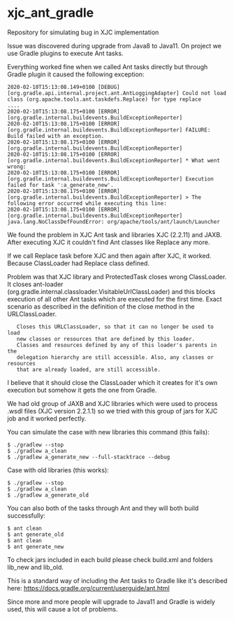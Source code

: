 # xjc_ant_gradle
Repository for simulating bug in XJC implementation

Issue was discovered during upgrade from Java8 to Java11. On project we use Gradle plugins to execute Ant tasks.

Everything worked fine when we called Ant tasks directly but through Gradle plugin it caused the following exception:

```
2020-02-10T15:13:08.149+0100 [DEBUG] [org.gradle.api.internal.project.ant.AntLoggingAdapter] Could not load class (org.apache.tools.ant.taskdefs.Replace) for type replace
....
2020-02-10T15:13:08.175+0100 [ERROR] [org.gradle.internal.buildevents.BuildExceptionReporter]
2020-02-10T15:13:08.175+0100 [ERROR] [org.gradle.internal.buildevents.BuildExceptionReporter] FAILURE: Build failed with an exception.
2020-02-10T15:13:08.175+0100 [ERROR] [org.gradle.internal.buildevents.BuildExceptionReporter]
2020-02-10T15:13:08.175+0100 [ERROR] [org.gradle.internal.buildevents.BuildExceptionReporter] * What went wrong:
2020-02-10T15:13:08.175+0100 [ERROR] [org.gradle.internal.buildevents.BuildExceptionReporter] Execution failed for task ':a_generate_new'.
2020-02-10T15:13:08.175+0100 [ERROR] [org.gradle.internal.buildevents.BuildExceptionReporter] > The following error occurred while executing this line:
2020-02-10T15:13:08.175+0100 [ERROR] [org.gradle.internal.buildevents.BuildExceptionReporter]   java.lang.NoClassDefFoundError: org/apache/tools/ant/launch/Launcher
```

We found the problem in XJC Ant task and libraries XJC (2.2.11) and JAXB. After executing XJC it couldn't find Ant classes like Replace any more. 

If we call Replace task before XJC and then again after XJC, it worked. Because ClassLoader had Replace class defined.

Problem was that XJC library and ProtectedTask closes wrong ClassLoader. It closes ant-loader (org.gradle.internal.classloader.VisitableUrlClassLoader) and
this blocks execution of all other Ant tasks which are executed for the first time. Exact scenario as described in the definition of the close method in the URLClassLoader.

```
   Closes this URLClassLoader, so that it can no longer be used to load
   new classes or resources that are defined by this loader.
   Classes and resources defined by any of this loader's parents in the
   delegation hierarchy are still accessible. Also, any classes or resources
   that are already loaded, are still accessible.
```

I believe that it should close the ClassLoader which it creates for it's own execution but somehow it gets the one from Gradle.

We had old group of JAXB and XJC libraries which were used to process .wsdl files (XJC version 2.2.1.1) so we tried with this group of jars for XJC job and it worked perfectly.

You can simulate the case with new libraries this command (this fails):

```
$ ./gradlew --stop
$ ./gradlew a_clean
$ ./gradlew a_generate_new --full-stacktrace --debug
```

Case with old libraries (this works):
```
$ ./gradlew --stop
$ ./gradlew a_clean
$ ./gradlew a_generate_old
```

You can also both of the tasks through Ant and they will both build successfully:

```
$ ant clean
$ ant generate_old
$ ant clean
$ ant generate_new
```

To check jars included in each build please check build.xml and folders lib_new and lib_old.

This is a standard way of including the Ant tasks to Gradle like it's described here: https://docs.gradle.org/current/userguide/ant.html

Since more and more people will upgrade to Java11 and Gradle is widely used, this will cause a lot of problems.
